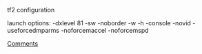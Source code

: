 tf2 configuration

launch options:
-dxlevel 81 -sw -noborder -w -h -console -novid -useforcedmparms -noforcemaccel -noforcemspd

<a href="https://github.com/yammojenssen/tf2_cfg/issues/2">Comments<a>
